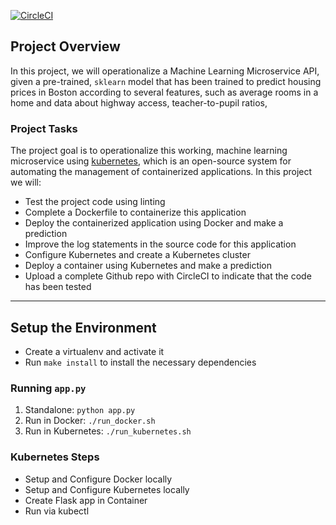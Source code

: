 [![CircleCI](https://circleci.com/gh/phiendp/ml-microservice-kubernetes.svg?style=svg)](https://circleci.com/gh/phiendp/ml-microservice-kubernetes)

## Project Overview

In this project, we will operationalize a Machine Learning Microservice API, given a pre-trained, `sklearn` model that has been trained to predict housing prices in Boston according to several features, such as average rooms in a home and data about highway access, teacher-to-pupil ratios,

### Project Tasks

The project goal is to operationalize this working, machine learning microservice using [kubernetes](https://kubernetes.io/), which is an open-source system for automating the management of containerized applications. In this project we will:
* Test the project code using linting
* Complete a Dockerfile to containerize this application
* Deploy the containerized application using Docker and make a prediction
* Improve the log statements in the source code for this application
* Configure Kubernetes and create a Kubernetes cluster
* Deploy a container using Kubernetes and make a prediction
* Upload a complete Github repo with CircleCI to indicate that the code has been tested

---

## Setup the Environment

* Create a virtualenv and activate it
* Run `make install` to install the necessary dependencies

### Running `app.py`

1. Standalone:  `python app.py`
2. Run in Docker:  `./run_docker.sh`
3. Run in Kubernetes:  `./run_kubernetes.sh`

### Kubernetes Steps

* Setup and Configure Docker locally
* Setup and Configure Kubernetes locally
* Create Flask app in Container
* Run via kubectl
